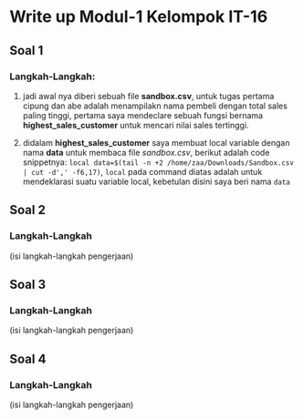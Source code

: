 # Write up Modul-1 Kelompok IT-16

## Soal 1

### Langkah-Langkah:

1. jadi awal nya diberi sebuah file **sandbox.csv**, untuk tugas pertama cipung dan abe adalah menampilakn nama pembeli dengan total sales paling tinggi, 
pertama saya mendeclare sebuah fungsi bernama **highest_sales_customer** untuk mencari nilai sales tertinggi.

2. didalam **highest_sales_customer** saya membuat local variable dengan nama **data** untuk membaca file *sandbox.csv*, berikut adalah code snippetnya:
`local data=$(tail -n +2 /home/zaa/Downloads/Sandbox.csv | cut -d',' -f6,17)`, `local` pada command diatas adalah untuk mendeklarasi suatu variable local, kebetulan disini saya beri nama `data`

## Soal 2

### Langkah-Langkah

(isi langkah-langkah pengerjaan)

## Soal 3

### Langkah-Langkah

(isi langkah-langkah pengerjaan)

## Soal 4

### Langkah-Langkah

(isi langkah-langkah pengerjaan)
